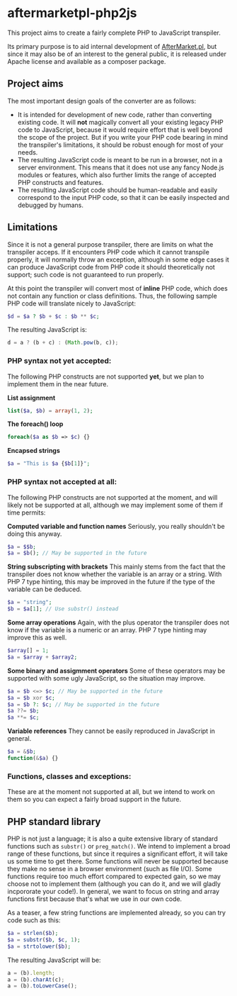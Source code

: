 # aftermarketpl-php2js

This project aims to create a fairly complete PHP to JavaScript transpiler.

Its primary purpose is to aid internal development of [AfterMarket.pl](https://www.aftermarket.pl/), but since it may also be of an interest to the general public, it is released under Apache license and available as a composer package.

## Project aims 
The most important design goals of the converter are as follows:
* It is intended for development of new code, rather than converting existing code. It will **not** magically convert all your existing legacy PHP code to JavaScript, because it would require effort that is well beyond the scope of the project. But if you write your PHP code bearing in mind the transpiler's limitations, it should be robust enough for most of your needs.
* The resulting JavaScript code is meant to be run in a browser, not in a server environment. This means that it does not use any fancy Node.js modules or features, which also further limits the range of accepted PHP constructs and features.
* The resulting JavaScript code should be human-readable and easily correspond to the input PHP code, so that it can be easily inspected and debugged by humans.

## Limitations
Since it is not a general purpose transpiler, there are limits on what the transpiler acceps. If it encounters PHP code which it cannot transpile properly, it will normally throw an exception, although in some edge cases it can produce JavaScript code from PHP code it should theoretically not support; such code is not guaranteed to run properly.

At this point the transpiler will convert most of **inline** PHP code, which does not contain any function or class definitions. Thus, the following sample PHP code will translate nicely to JavaScript:
```php
$d = $a ? $b + $c : $b ** $c;
```
The resulting JavaScript is:
```JavaScript
d = a ? (b + c) : (Math.pow(b, c));
```

### PHP syntax not yet accepted:

The following PHP constructs are not supported **yet**, but we plan to implement them in the near future.

**List assignment**
```php
list($a, $b) = array(1, 2);
```

**The foreach() loop**
```php
foreach($a as $b => $c) {}
```

**Encapsed strings**
```php
$a = "This is $a {$b[1]}";
```

### PHP syntax not accepted at all:

The following PHP constructs are not supported at the moment, and will likely not be supported at all, although we may implement some of them if time permits:

**Computed variable and function names**
Seriously, you really shouldn't be doing this anyway.
```php
$a = $$b;
$a = $b(); // May be supported in the future
```

**String subscripting with brackets**
This mainly stems from the fact that the transpiler does not know whether the variable is an array or a string. With PHP 7 type hinting, this may be improved in the future if the type of the variable can be deduced.
```php
$a = "string";
$b = $a[1]; // Use substr() instead
```
**Some array operations**
Again, with the plus operator the transpiler does not know if the variable is a numeric or an array. PHP 7 type hinting may improve this as well.
```php
$array[] = 1;
$a = $array + $array2;
```

**Some binary and assigmment operators**
Some of these operators may be supported with some ugly JavaScript, so the situation may improve.
```php
$a = $b <=> $c; // May be supported in the future
$a = $b xor $c;
$a = $b ?: $c; // May be supported in the future
$a ??= $b;
$a **= $c;
```

**Variable references**
They cannot be easily reproduced in JavaScript in general.
```php
$a = &$b;
function(&$a) {}
```

### Functions, classes and exceptions:

These are at the moment not supported at all, but we intend to work on them so you can expect a fairly broad support in the future.

## PHP standard library

PHP is not just a language; it is also a quite extensive library of standard functions such as `substr()` or `preg_match()`. We intend to implement a broad range of these functions, but since it requires a significant effort, it will take us some time to get there. Some functions will never be supported because they make no sense in a browser environment (such as file I/O). Some functions require too much effort compared to expected gain, so we may choose not to implement them (although you can do it, and we will gladly incpororate your code!). In general, we want to focus on string and array functions first because that's what we use in our own code.

As a teaser, a few string functions are implemented already, so you can try code such as this:
```php
$a = strlen($b);
$a = substr($b, $c, 1);
$a = strtolower($b);
```
The resulting JavaScript will be:
```JavaScript
a = (b).length;
a = (b).charAt(c);
a = (b).toLowerCase();
```
